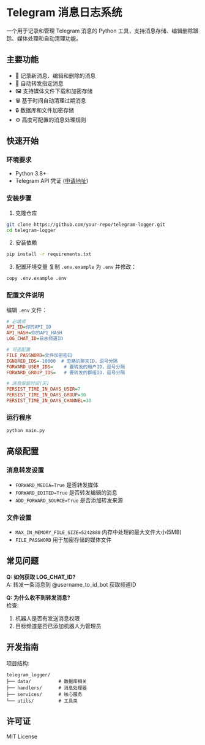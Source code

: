 # Telegram 消息日志系统

一个用于记录和管理 Telegram 消息的 Python 工具，支持消息存储、编辑删除跟踪、媒体处理和自动清理功能。

## 主要功能

- 📝 记录新消息、编辑和删除的消息
- 🔄 自动转发指定消息
- 🖼️ 支持媒体文件下载和加密存储
- 🗑️ 基于时间自动清理过期消息
- 🔒 数据库和文件加密存储
- ⚙️ 高度可配置的消息处理规则

## 快速开始

### 环境要求
- Python 3.8+
- Telegram API 凭证 ([申请地址](https://my.telegram.org/))

### 安装步骤
1. 克隆仓库
```bash
git clone https://github.com/your-repo/telegram-logger.git
cd telegram-logger
```

2. 安装依赖
```bash
pip install -r requirements.txt
```

3. 配置环境变量
复制 `.env.example` 为 `.env` 并修改：
```bash
copy .env.example .env
```

### 配置文件说明
编辑 `.env` 文件：
```ini
# 必填项
API_ID=你的API_ID
API_HASH=你的API_HASH
LOG_CHAT_ID=日志频道ID

# 可选配置
FILE_PASSWORD=文件加密密码
IGNORED_IDS=-10000  # 忽略的聊天ID，逗号分隔
FORWARD_USER_IDS=    # 要转发的用户ID，逗号分隔 
FORWARD_GROUP_IDS=   # 要转发的群组ID，逗号分隔

# 消息保留时间(天)
PERSIST_TIME_IN_DAYS_USER=7
PERSIST_TIME_IN_DAYS_GROUP=30
PERSIST_TIME_IN_DAYS_CHANNEL=30
```

### 运行程序
```bash
python main.py
```

## 高级配置

### 消息转发设置
- `FORWARD_MEDIA=True` 是否转发媒体
- `FORWARD_EDITED=True` 是否转发编辑的消息  
- `ADD_FORWARD_SOURCE=True` 是否添加转发来源

### 文件设置
- `MAX_IN_MEMORY_FILE_SIZE=5242880` 内存中处理的最大文件大小(5MB)
- `FILE_PASSWORD` 用于加密存储的媒体文件

## 常见问题

**Q: 如何获取 LOG_CHAT_ID?**  
A: 转发一条消息到 @username_to_id_bot 获取频道ID

**Q: 为什么收不到转发消息?**  
检查:
1. 机器人是否有发送消息权限
2. 目标频道是否已添加机器人为管理员

## 开发指南

项目结构:
```
telegram_logger/
├── data/          # 数据库相关
├── handlers/      # 消息处理器
├── services/      # 核心服务
└── utils/         # 工具类
```

## 许可证
MIT License
